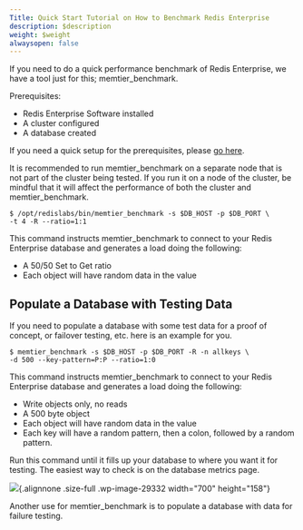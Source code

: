 ```yaml
---
Title: Quick Start Tutorial on How to Benchmark Redis Enterprise
description: $description
weight: $weight
alwaysopen: false
---
```

If you need to do a quick performance benchmark of Redis Enterprise, we
have a tool just for this; memtier\_benchmark.

Prerequisites:

-   Redis Enterprise Software installed
-   A cluster configured
-   A database created

If you need a quick setup for the prerequisites, please [go
here](/redis-enterprise-documentation/getting-started/quick-setup/).

It is recommended to run memtier\_benchmark on a separate node that is
not part of the cluster being tested. If you run it on a node of the
cluster, be mindful that it will affect the performance of both the
cluster and memtier\_benchmark.

``` {style="border: 2px solid #ddd; background-color: #333; color: #fff; padding: 10px; -webkit-font-smoothing: auto;"}
$ /opt/redislabs/bin/memtier_benchmark -s $DB_HOST -p $DB_PORT \
-t 4 -R --ratio=1:1
```

This command instructs memtier\_benchmark to connect to your Redis
Enterprise database and generates a load doing the following:

-   A 50/50 Set to Get ratio
-   Each object will have random data in the value

Populate a Database with Testing Data
-------------------------------------

If you need to populate a database with some test data for a proof of
concept, or failover testing, etc. here is an example for you.

``` {style="border: 2px solid #ddd; background-color: #333; color: #fff; padding: 10px; -webkit-font-smoothing: auto;"}
$ memtier_benchmark -s $DB_HOST -p $DB_PORT -R -n allkeys \
-d 500 --key-pattern=P:P --ratio=1:0
```

This command instructs memtier\_benchmark to connect to your Redis
Enterprise database and generates a load doing the following:

-   Write objects only, no reads
-   A 500 byte object
-   Each object will have random data in the value
-   Each key will have a random pattern, then a colon, followed by a
    random pattern.

Run this command until it fills up your database to where you want it
for testing. The easiest way to check is on the database metrics page.

![](/wp-content/uploads/2017/09/memtier_metrics_page.png){.alignnone
.size-full .wp-image-29332 width="700" height="158"}

Another use for memtier\_benchmark is to populate a database with data
for failure testing.
